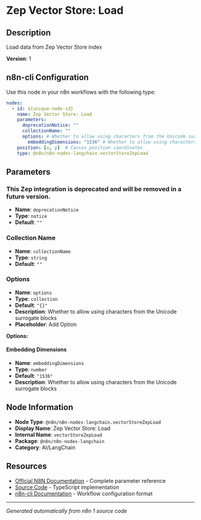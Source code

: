 # Zep Vector Store: Load

## Description

Load data from Zep Vector Store index

**Version**: 1

## n8n-cli Configuration

Use this node in your n8n workflows with the following type:

```yaml
nodes:
  - id: ${unique-node-id}
    name: Zep Vector Store: Load
    parameters:
      deprecationNotice: ""
      collectionName: ""
      options: # Whether to allow using characters from the Unicode surrogate blocks
        embeddingDimensions: "1536" # Whether to allow using characters from the Unicode surrogate blocks
    position: [x, y]  # Canvas position coordinates
    type: @n8n/n8n-nodes-langchain.vectorStoreZepLoad
```

## Parameters

### This Zep integration is deprecated and will be removed in a future version.

- **Name**: `deprecationNotice`
- **Type**: `notice`
- **Default**: `""`

### Collection Name

- **Name**: `collectionName`
- **Type**: `string`
- **Default**: `""`

### Options

- **Name**: `options`
- **Type**: `collection`
- **Default**: `"{}"`
- **Description**: Whether to allow using characters from the Unicode surrogate blocks
- **Placeholder**: Add Option

**Options:**

#### Embedding Dimensions
- **Name**: `embeddingDimensions`
- **Type**: `number`
- **Default**: `"1536"`
- **Description**: Whether to allow using characters from the Unicode surrogate blocks



## Node Information

- **Node Type**: `@n8n/n8n-nodes-langchain.vectorStoreZepLoad`
- **Display Name**: Zep Vector Store: Load
- **Internal Name**: `vectorStoreZepLoad`
- **Package**: `@n8n/n8n-nodes-langchain`
- **Category**: AI/LangChain

## Resources

- [Official N8N Documentation](https://docs.n8n.io/integrations/builtin/cluster-nodes/root-nodes/n8n-nodes-langchain.vectorstorezepload/) - Complete parameter reference
- [Source Code](https://github.com/n8n-io/n8n/blob/master/packages/@n8n/nodes-langchain/nodes/vector_store/VectorStoreZepLoad/VectorStoreZepLoad.node.ts) - TypeScript implementation
- [n8n-cli Documentation](https://github.com/edenreich/n8n-cli) - Workflow configuration format

---
*Generated automatically from n8n 1 source code*
